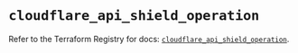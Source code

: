 # `cloudflare_api_shield_operation`

Refer to the Terraform Registry for docs: [`cloudflare_api_shield_operation`](https://registry.terraform.io/providers/cloudflare/cloudflare/4.22.0/docs/resources/api_shield_operation).
